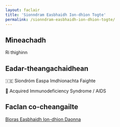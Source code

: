 ```yaml
---
layout: faclair
title: 'Sionndram Easbhaidh Ion-dhìon Togte'
permalink: /sionndram-easbhaidh-ion-dhion-togte/
---
```


## Mìneachadh

Ri thighinn

## Eadar-theangachaidhean

&#x1f1ee;&#x1f1ea; Siondróm Easpa Imdhionachta Faighte

&#x1f3f4;&#xe0067;&#xe0062;&#xe0065;&#xe006e;&#xe0067;&#xe007f; Acquired Immunodeficiency Syndrome / AIDS

## Faclan co-cheangailte

[Bìoras Easbhaidh Ion-dhìon Daonna](https://faclair.lgbt/bioras-easbhaidh-ion-dhion-daonna/)